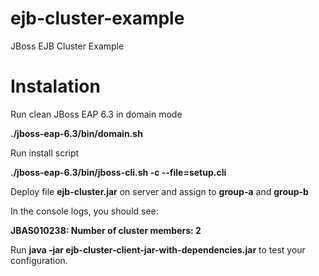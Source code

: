# ejb-cluster-example
JBoss EJB Cluster Example

# Instalation

Run clean JBoss EAP 6.3 in domain mode 

__./jboss-eap-6.3/bin/domain.sh__


Run install script

__./jboss-eap-6.3/bin/jboss-cli.sh  -c --file=setup.cli__

Deploy file __ejb-cluster.jar__ on server and assign to __group-a__ and __group-b__


In the console logs, you should see:

__JBAS010238: Number of cluster members: 2__

Run __java -jar ejb-cluster-client-jar-with-dependencies.jar__ to test your configuration. 

